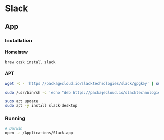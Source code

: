 # Slack

## App

### Installation

#### Homebrew

```sh
brew cask install slack
```

#### APT

```sh
wget -O - 'https://packagecloud.io/slacktechnologies/slack/gpgkey' | sudo apt-key add -

sudo /usr/bin/sh -c 'echo "deb https://packagecloud.io/slacktechnologies/slack/debian/ jessie main" >> /etc/apt/sources.list.d/slack.list'
```

```sh
sudo apt update
sudo apt -y install slack-desktop
```

### Running

```sh
# Darwin
open -a /Applications/Slack.app
```
